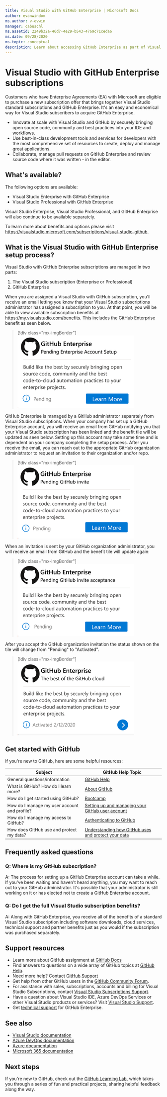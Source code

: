 ```yaml
---
title: Visual Studio with GitHub Enterprise | Microsoft Docs
author: evanwindom
ms.author: v-evwin
manager: cabuschl
ms.assetid: 2249b32a-46d7-4e29-b543-4769c71ceda6
ms.date: 09/28/2020
ms.topic: conceptual
description: Learn about accessing GitHub Enterprise as part of Visual Studio subscriptions
---
```


# Visual Studio with GitHub Enterprise subscriptions

Customers who have Enterprise Agreements (EA) with Microsoft are eligible to purchase a new subscription offer that brings together Visual Studio standard subscriptions and GitHub Enterprise. It's an easy and economical way for Visual Studio subscribers to acquire GitHub Enterprise. 

- Innovate at scale with Visual Studio and GitHub by securely bringing open source code, community and best practices into your IDE and workflows.
- Use best-in-class development tools and services for developers with the most comprehensive set of resources to create, deploy and manage great applications. 
- Collaborate, manage pull requests on GitHub Enterprise and review source code where it was written - in the editor. 

## What's available? 

The following options are available:

- Visual Studio Enterprise with GitHub Enterprise
- Visual Studio Professional with GitHub Enterprise

Visual Studio Enterprise, Visual Studio Professional, and GitHub Enterprise will also continue to be available separately. 

To learn more about benefits and options please visit <https://visualstudio.microsoft.com/subscriptions/visual-studio-github>. 

## What is the Visual Studio with GitHub Enterprise setup process?

Visual Studio with GitHub Enterprise subscriptions are managed in two parts:
1. The Visual Studio subscription (Enterprise or Professional)
2. GitHub Enterprise 

When you are assigned a Visual Studio with GitHub subscription, you'll receive an email letting you know that your Visual Studio subscriptions administrator has assigned a subscription to you.  At that point, you will be able to view available subscription benefits at <https://my.visualstudio.com/benefits>.  This includes the GitHub Enterprise benefit as seen below.

   > [!div class="mx-imgBorder"]
   > ![GitHub Enterprise pending Enterprise account setup](_img/access-github/pending-account-setup.png "Your organization must first set up an Enterprise account.")  

GitHub Enterprise is managed by a GitHub administrator separately from Visual Studio subscriptions.  When your company has set up a GitHub Enterprise account, you will receive an email from GitHub notifying you that your Visual Studio subscription has been linked and the benefit tile will be updated as seen below.  Setting up this account may take some time and is dependent on your company completing the setup process. After you receive the email, you can reach out to the appropriate GitHub organization administrator to request an invitation to their organization and/or repo.  

   > [!div class="mx-imgBorder"]
   > ![GitHub Enterprise pending GitHub invitation](_img/access-github/pending-invite.png "Contact your GitHub administrator to request invitation to a GitHub organization.")  

When an invitation is sent by your GitHub organization administrator, you will receive an email from GitHub and the benefit tile will update again:

   > [!div class="mx-imgBorder"]
   > ![GitHub Enterprise pending invitation acceptance](_img/access-github/pending-acceptance.png "Accept the invitation you receive in the email from GitHub")  

After you accept the GitHub organization invitation the status shown on the tile will change from "Pending" to "Activated".

   > [!div class="mx-imgBorder"]
   > ![GitHub Enterprise activated](_img/access-github/activated.png "Upon acceptance of the invitation, the tile will indicate that your subscription has been activated.")  

## Get started with GitHub

If you're new to GitHub, here are some helpful resources:

| Subject                                  | GitHub Help Topic                                     |
|------------------------------------------|-------------------------------------------------------|
| General   questions/information          | [GitHub Help](https://help.github.com/en)             |
| What is   GitHub?  How do I learn more?  | [About GitHub](https://help.github.com/en/categories/about-github)                                       |
| How do I   get started using GitHub?     | [Bootcamp](https://help.github.com/en/categories/bootcamp)                                              |
| How do I manage my   user account and profile?       | [Setting up and   managing your GitHub user account](https://help.github.com/en/categories/setting-up-and-managing-your-github-user-account)    |
| How do I manage my   access to GitHub?   | [Authenticating to   GitHub](https://help.github.com/en/categories/authenticating-to-github)                           |
| How does GitHub use and protect my data? | [Understanding how   GitHub uses and protect your data](https://help.github.com/en/categories/understanding-how-github-uses-and-protects-your-data)|

## Frequently asked questions

### Q:  Where is my GitHub subscription?
A:  The process for setting up a GitHub Enterprise account can take a while.  If you've been waiting and haven't heard anything, you may want to reach out to your GitHub administrator.  It's possible that your administrator is still working on it or has elected not to create a GitHub Enterprise account. 

### Q: Do I get the full Visual Studio subscription benefits?
A:  Along with GitHub Enterprise, you receive all of the benefits of a standard Visual Studio subscription including software downloads, cloud services, technical support and partner benefits just as you would if the subscription was purchased separately.

## Support resources
- Learn more about GitHub assignment at [GitHub Docs](https://docs.github.com/en/github/setting-up-and-managing-your-enterprise-account/managing-licenses-for-the-github-enterprise-and-visual-studio-bundle)
- Find answers to questions on a wide array of GitHub topics at [GitHub Help](https://help.github.com).
- Need more help?  Contact [GitHub Support](https://support.github.com/)
- Get help from other GitHub users in the [GitHub Community Forum](https://github.community/).
- For assistance with sales, subscriptions, accounts and billing for Visual Studio Subscriptions, contact [Visual Studio Subscriptions Support](https://visualstudio.microsoft.com/subscriptions/support/).
- Have a question about Visual Studio IDE, Azure DevOps Services or other Visual Studio products or services?  Visit [Visual Studio Support](https://visualstudio.microsoft.com/support/).
- Get [technical support](https://support.microsoft.com/en-us/supportforbusiness/productselection?sapId=b77fe80f-5417-80bd-4b2a-275cf0018c24) for GitHub Enterprise.   

## See also
- [Visual Studio documentation](https://docs.microsoft.com/visualstudio/)
- [Azure DevOps documentation](https://docs.microsoft.com/azure/devops/)
- [Azure documentation](https://docs.microsoft.com/azure/)
- [Microsoft 365 documentation](https://docs.microsoft.com/microsoft-365/)

## Next steps
If you're new to GitHub, check out the [GitHub Learning Lab](https://lab.github.com/), which takes you through a series of fun and practical projects, sharing helpful feedback along the way.

